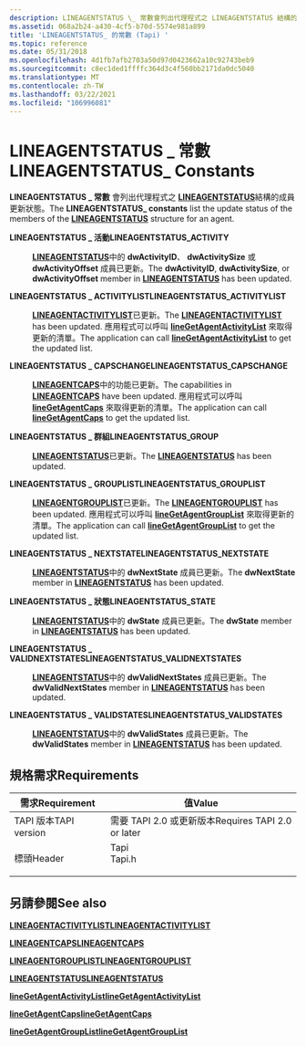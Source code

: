 ```yaml
---
description: LINEAGENTSTATUS \_ 常數會列出代理程式之 LINEAGENTSTATUS 結構的成員更新狀態。
ms.assetid: 068a2b24-a430-4cf5-b70d-5574e981a899
title: 'LINEAGENTSTATUS_ 的常數 (Tapi) '
ms.topic: reference
ms.date: 05/31/2018
ms.openlocfilehash: 4d1fb7afb2703a50d97d0423662a10c92743beb9
ms.sourcegitcommit: c8ec1ded1ffffc364d3c4f560bb2171da0dc5040
ms.translationtype: MT
ms.contentlocale: zh-TW
ms.lasthandoff: 03/22/2021
ms.locfileid: "106996081"
---
```

# <a name="lineagentstatus_-constants"></a><span data-ttu-id="499d8-103">LINEAGENTSTATUS \_ 常數</span><span class="sxs-lookup"><span data-stu-id="499d8-103">LINEAGENTSTATUS\_ Constants</span></span>

<span data-ttu-id="499d8-104">**LINEAGENTSTATUS \_ 常數** 會列出代理程式之 [**LINEAGENTSTATUS**](/windows/desktop/api/Tapi/ns-tapi-lineagentstatus)結構的成員更新狀態。</span><span class="sxs-lookup"><span data-stu-id="499d8-104">The **LINEAGENTSTATUS\_ constants** list the update status of the members of the [**LINEAGENTSTATUS**](/windows/desktop/api/Tapi/ns-tapi-lineagentstatus) structure for an agent.</span></span>

<dl> <dt>

<span data-ttu-id="499d8-105"><span id="LINEAGENTSTATUS_ACTIVITY"></span><span id="lineagentstatus_activity"></span>**LINEAGENTSTATUS \_ 活動**</span><span class="sxs-lookup"><span data-stu-id="499d8-105"><span id="LINEAGENTSTATUS_ACTIVITY"></span><span id="lineagentstatus_activity"></span>**LINEAGENTSTATUS\_ACTIVITY**</span></span>
</dt> <dd> <dl> <dt>



<span data-ttu-id="499d8-106">[**LINEAGENTSTATUS**](/windows/desktop/api/Tapi/ns-tapi-lineagentstatus)中的 **dwActivityID**、 **dwActivitySize** 或 **dwActivityOffset** 成員已更新。</span><span class="sxs-lookup"><span data-stu-id="499d8-106">The **dwActivityID**, **dwActivitySize**, or **dwActivityOffset** member in [**LINEAGENTSTATUS**](/windows/desktop/api/Tapi/ns-tapi-lineagentstatus) has been updated.</span></span>


</dt> </dl> </dd> <dt>

<span data-ttu-id="499d8-107"><span id="LINEAGENTSTATUS_ACTIVITYLIST"></span><span id="lineagentstatus_activitylist"></span>**LINEAGENTSTATUS \_ ACTIVITYLIST**</span><span class="sxs-lookup"><span data-stu-id="499d8-107"><span id="LINEAGENTSTATUS_ACTIVITYLIST"></span><span id="lineagentstatus_activitylist"></span>**LINEAGENTSTATUS\_ACTIVITYLIST**</span></span>
</dt> <dd> <dl> <dt>



<span data-ttu-id="499d8-108">[**LINEAGENTACTIVITYLIST**](/windows/desktop/api/Tapi/ns-tapi-lineagentactivitylist)已更新。</span><span class="sxs-lookup"><span data-stu-id="499d8-108">The [**LINEAGENTACTIVITYLIST**](/windows/desktop/api/Tapi/ns-tapi-lineagentactivitylist) has been updated.</span></span> <span data-ttu-id="499d8-109">應用程式可以呼叫 [**lineGetAgentActivityList**](/windows/desktop/api/Tapi/nf-tapi-linegetagentactivitylista) 來取得更新的清單。</span><span class="sxs-lookup"><span data-stu-id="499d8-109">The application can call [**lineGetAgentActivityList**](/windows/desktop/api/Tapi/nf-tapi-linegetagentactivitylista) to get the updated list.</span></span>


</dt> </dl> </dd> <dt>

<span data-ttu-id="499d8-110"><span id="LINEAGENTSTATUS_CAPSCHANGE"></span><span id="lineagentstatus_capschange"></span>**LINEAGENTSTATUS \_ CAPSCHANGE**</span><span class="sxs-lookup"><span data-stu-id="499d8-110"><span id="LINEAGENTSTATUS_CAPSCHANGE"></span><span id="lineagentstatus_capschange"></span>**LINEAGENTSTATUS\_CAPSCHANGE**</span></span>
</dt> <dd> <dl> <dt>



<span data-ttu-id="499d8-111">[**LINEAGENTCAPS**](/windows/desktop/api/Tapi/ns-tapi-lineagentcaps)中的功能已更新。</span><span class="sxs-lookup"><span data-stu-id="499d8-111">The capabilities in [**LINEAGENTCAPS**](/windows/desktop/api/Tapi/ns-tapi-lineagentcaps) have been updated.</span></span> <span data-ttu-id="499d8-112">應用程式可以呼叫 [**lineGetAgentCaps**](/windows/desktop/api/Tapi/nf-tapi-linegetagentcapsa) 來取得更新的清單。</span><span class="sxs-lookup"><span data-stu-id="499d8-112">The application can call [**lineGetAgentCaps**](/windows/desktop/api/Tapi/nf-tapi-linegetagentcapsa) to get the updated list.</span></span>


</dt> </dl> </dd> <dt>

<span data-ttu-id="499d8-113"><span id="LINEAGENTSTATUS_GROUP"></span><span id="lineagentstatus_group"></span>**LINEAGENTSTATUS \_ 群組**</span><span class="sxs-lookup"><span data-stu-id="499d8-113"><span id="LINEAGENTSTATUS_GROUP"></span><span id="lineagentstatus_group"></span>**LINEAGENTSTATUS\_GROUP**</span></span>
</dt> <dd> <dl> <dt>



<span data-ttu-id="499d8-114">[**LINEAGENTSTATUS**](/windows/desktop/api/Tapi/ns-tapi-lineagentstatus)已更新。</span><span class="sxs-lookup"><span data-stu-id="499d8-114">The [**LINEAGENTSTATUS**](/windows/desktop/api/Tapi/ns-tapi-lineagentstatus) has been updated.</span></span>


</dt> </dl> </dd> <dt>

<span data-ttu-id="499d8-115"><span id="LINEAGENTSTATUS_GROUPLIST"></span><span id="lineagentstatus_grouplist"></span>**LINEAGENTSTATUS \_ GROUPLIST**</span><span class="sxs-lookup"><span data-stu-id="499d8-115"><span id="LINEAGENTSTATUS_GROUPLIST"></span><span id="lineagentstatus_grouplist"></span>**LINEAGENTSTATUS\_GROUPLIST**</span></span>
</dt> <dd> <dl> <dt>



<span data-ttu-id="499d8-116">[**LINEAGENTGROUPLIST**](/windows/desktop/api/Tapi/ns-tapi-lineagentgrouplist)已更新。</span><span class="sxs-lookup"><span data-stu-id="499d8-116">The [**LINEAGENTGROUPLIST**](/windows/desktop/api/Tapi/ns-tapi-lineagentgrouplist) has been updated.</span></span> <span data-ttu-id="499d8-117">應用程式可以呼叫 [**lineGetAgentGroupList**](/windows/desktop/api/Tapi/nf-tapi-linegetagentgrouplista) 來取得更新的清單。</span><span class="sxs-lookup"><span data-stu-id="499d8-117">The application can call [**lineGetAgentGroupList**](/windows/desktop/api/Tapi/nf-tapi-linegetagentgrouplista) to get the updated list.</span></span>


</dt> </dl> </dd> <dt>

<span data-ttu-id="499d8-118"><span id="LINEAGENTSTATUS_NEXTSTATE"></span><span id="lineagentstatus_nextstate"></span>**LINEAGENTSTATUS \_ NEXTSTATE**</span><span class="sxs-lookup"><span data-stu-id="499d8-118"><span id="LINEAGENTSTATUS_NEXTSTATE"></span><span id="lineagentstatus_nextstate"></span>**LINEAGENTSTATUS\_NEXTSTATE**</span></span>
</dt> <dd> <dl> <dt>



<span data-ttu-id="499d8-119">[**LINEAGENTSTATUS**](/windows/desktop/api/Tapi/ns-tapi-lineagentstatus)中的 **dwNextState** 成員已更新。</span><span class="sxs-lookup"><span data-stu-id="499d8-119">The **dwNextState** member in [**LINEAGENTSTATUS**](/windows/desktop/api/Tapi/ns-tapi-lineagentstatus) has been updated.</span></span>


</dt> </dl> </dd> <dt>

<span data-ttu-id="499d8-120"><span id="LINEAGENTSTATUS_STATE"></span><span id="lineagentstatus_state"></span>**LINEAGENTSTATUS \_ 狀態**</span><span class="sxs-lookup"><span data-stu-id="499d8-120"><span id="LINEAGENTSTATUS_STATE"></span><span id="lineagentstatus_state"></span>**LINEAGENTSTATUS\_STATE**</span></span>
</dt> <dd> <dl> <dt>



<span data-ttu-id="499d8-121">[**LINEAGENTSTATUS**](/windows/desktop/api/Tapi/ns-tapi-lineagentstatus)中的 **dwState** 成員已更新。</span><span class="sxs-lookup"><span data-stu-id="499d8-121">The **dwState** member in [**LINEAGENTSTATUS**](/windows/desktop/api/Tapi/ns-tapi-lineagentstatus) has been updated.</span></span>


</dt> </dl> </dd> <dt>

<span data-ttu-id="499d8-122"><span id="LINEAGENTSTATUS_VALIDNEXTSTATES"></span><span id="lineagentstatus_validnextstates"></span>**LINEAGENTSTATUS \_ VALIDNEXTSTATES**</span><span class="sxs-lookup"><span data-stu-id="499d8-122"><span id="LINEAGENTSTATUS_VALIDNEXTSTATES"></span><span id="lineagentstatus_validnextstates"></span>**LINEAGENTSTATUS\_VALIDNEXTSTATES**</span></span>
</dt> <dd> <dl> <dt>



<span data-ttu-id="499d8-123">[**LINEAGENTSTATUS**](/windows/desktop/api/Tapi/ns-tapi-lineagentstatus)中的 **dwValidNextStates** 成員已更新。</span><span class="sxs-lookup"><span data-stu-id="499d8-123">The **dwValidNextStates** member in [**LINEAGENTSTATUS**](/windows/desktop/api/Tapi/ns-tapi-lineagentstatus) has been updated.</span></span>


</dt> </dl> </dd> <dt>

<span data-ttu-id="499d8-124"><span id="LINEAGENTSTATUS_VALIDSTATES"></span><span id="lineagentstatus_validstates"></span>**LINEAGENTSTATUS \_ VALIDSTATES**</span><span class="sxs-lookup"><span data-stu-id="499d8-124"><span id="LINEAGENTSTATUS_VALIDSTATES"></span><span id="lineagentstatus_validstates"></span>**LINEAGENTSTATUS\_VALIDSTATES**</span></span>
</dt> <dd> <dl> <dt>



<span data-ttu-id="499d8-125">[**LINEAGENTSTATUS**](/windows/desktop/api/Tapi/ns-tapi-lineagentstatus)中的 **dwValidStates** 成員已更新。</span><span class="sxs-lookup"><span data-stu-id="499d8-125">The **dwValidStates** member in [**LINEAGENTSTATUS**](/windows/desktop/api/Tapi/ns-tapi-lineagentstatus) has been updated.</span></span>


</dt> </dl> </dd> </dl>

## <a name="requirements"></a><span data-ttu-id="499d8-126">規格需求</span><span class="sxs-lookup"><span data-stu-id="499d8-126">Requirements</span></span>



| <span data-ttu-id="499d8-127">需求</span><span class="sxs-lookup"><span data-stu-id="499d8-127">Requirement</span></span> | <span data-ttu-id="499d8-128">值</span><span class="sxs-lookup"><span data-stu-id="499d8-128">Value</span></span> |
|-------------------------|-----------------------------------------------------------------------------------|
| <span data-ttu-id="499d8-129">TAPI 版本</span><span class="sxs-lookup"><span data-stu-id="499d8-129">TAPI version</span></span><br/> | <span data-ttu-id="499d8-130">需要 TAPI 2.0 或更新版本</span><span class="sxs-lookup"><span data-stu-id="499d8-130">Requires TAPI 2.0 or later</span></span><br/>                                             |
| <span data-ttu-id="499d8-131">標頭</span><span class="sxs-lookup"><span data-stu-id="499d8-131">Header</span></span><br/>       | <dl> <span data-ttu-id="499d8-132"><dt>Tapi</dt></span><span class="sxs-lookup"><span data-stu-id="499d8-132"><dt>Tapi.h</dt></span></span> </dl> |



## <a name="see-also"></a><span data-ttu-id="499d8-133">另請參閱</span><span class="sxs-lookup"><span data-stu-id="499d8-133">See also</span></span>

<dl> <dt>

[<span data-ttu-id="499d8-134">**LINEAGENTACTIVITYLIST**</span><span class="sxs-lookup"><span data-stu-id="499d8-134">**LINEAGENTACTIVITYLIST**</span></span>](/windows/desktop/api/Tapi/ns-tapi-lineagentactivitylist)
</dt> <dt>

[<span data-ttu-id="499d8-135">**LINEAGENTCAPS**</span><span class="sxs-lookup"><span data-stu-id="499d8-135">**LINEAGENTCAPS**</span></span>](/windows/desktop/api/Tapi/ns-tapi-lineagentcaps)
</dt> <dt>

[<span data-ttu-id="499d8-136">**LINEAGENTGROUPLIST**</span><span class="sxs-lookup"><span data-stu-id="499d8-136">**LINEAGENTGROUPLIST**</span></span>](/windows/desktop/api/Tapi/ns-tapi-lineagentgrouplist)
</dt> <dt>

[<span data-ttu-id="499d8-137">**LINEAGENTSTATUS**</span><span class="sxs-lookup"><span data-stu-id="499d8-137">**LINEAGENTSTATUS**</span></span>](/windows/desktop/api/Tapi/ns-tapi-lineagentstatus)
</dt> <dt>

[<span data-ttu-id="499d8-138">**lineGetAgentActivityList**</span><span class="sxs-lookup"><span data-stu-id="499d8-138">**lineGetAgentActivityList**</span></span>](/windows/desktop/api/Tapi/nf-tapi-linegetagentactivitylista)
</dt> <dt>

[<span data-ttu-id="499d8-139">**lineGetAgentCaps**</span><span class="sxs-lookup"><span data-stu-id="499d8-139">**lineGetAgentCaps**</span></span>](/windows/desktop/api/Tapi/nf-tapi-linegetagentcapsa)
</dt> <dt>

[<span data-ttu-id="499d8-140">**lineGetAgentGroupList**</span><span class="sxs-lookup"><span data-stu-id="499d8-140">**lineGetAgentGroupList**</span></span>](/windows/desktop/api/Tapi/nf-tapi-linegetagentgrouplista)
</dt> </dl>

 

 




